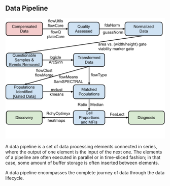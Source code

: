 ##  Data Pipeline

![](/resources/images/data/AutomatedFlowPipeline.svg.png) <!-- .element width="36%" -->

A data pipeline is a set of data processing elements connected in series, where the output of one element is the input of the next one. The elements of a pipeline are often executed in parallel or in time-sliced fashion; in that case, some amount of buffer storage is often inserted between elements.

A data pipeline encompasses the complete journey of data through the data lifecycle.
